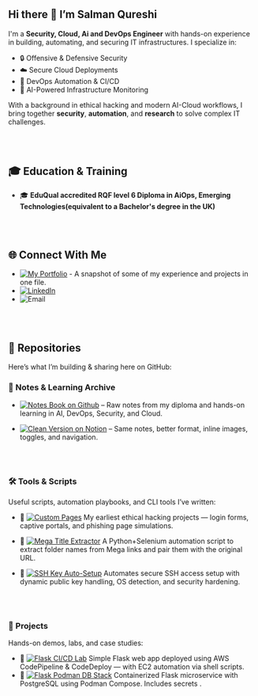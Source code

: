 ## Hi there 👋  I’m Salman Qureshi

I'm a **Security, Cloud, Ai and DevOps Engineer** with hands-on experience in building, automating, and securing IT infrastructures. I specialize in:

- 🔒 Offensive & Defensive Security  
- ☁️ Secure Cloud Deployments  
- 🔄 DevOps Automation & CI/CD  
- 🧠 AI-Powered Infrastructure Monitoring  

With a background in ethical hacking and modern AI-Cloud workflows, I bring together **security**, **automation**, and **research** to solve complex IT challenges.


<br><br>

## 🎓 Education & Training
- 🎓 **EduQual accredited RQF level 6 Diploma in AiOps, Emerging Technologies(equivalent to a Bachelor's degree in the UK)** 


<br><br>

## 🌐 Connect With Me

- [![My Portfolio](https://img.shields.io/badge/-My%20Portfolio-0A66C2?style=for-the-badge&logo=About.me&logoColor=white)](https://github.com/Salman-Qurayshi/Portfolio/tree/main) -  A snapshot of some of my experience and projects in one file.  
- [![LinkedIn](https://img.shields.io/badge/-LinkedIn-0072b1?style=for-the-badge&logo=Linkedin&logoColor=white)](https://www.linkedin.com/in/salman-qureshi-4aa41a247)  
- ![Email](https://img.shields.io/badge/-salmanalqureshi97@gmail.com-D14836?style=for-the-badge&logo=Gmail&logoColor=white)


<br><br>

## 📁 Repositories

Here’s what I’m building & sharing here on GitHub:

### 🧾 Notes & Learning Archive

- [![Notes Book on Github](https://img.shields.io/badge/-Notes%20Book-24292e?style=for-the-badge&logo=github&logoColor=white)](https://github.com/Salman-Qurayshi/Notes-Book) – Raw notes from my diploma and hands-on learning in AI, DevOps, Security, and Cloud.

- [![Clean Version on Notion](https://img.shields.io/badge/-Clean%20Version%20on%20Notion-000000?style=for-the-badge&logo=notion&logoColor=white)](https://rattle-syringa-129.notion.site/Notes-2193e043159d8014b424cd5a359ce775?source=copy_link)
– Same notes, better format, inline images, toggles, and navigation.



<br><br>

### 🛠️ Tools & Scripts

Useful scripts, automation playbooks, and CLI tools I’ve written:

- 🔗 [![Custom Pages](https://img.shields.io/badge/-Custom%20Pages-555555?style=for-the-badge&logo=html5&logoColor=white)](https://github.com/Salman-Qurayshi/Custom-pages)  My earliest ethical hacking projects — login forms, captive portals, and phishing page simulations.
  
- 🔗 [![Mega Title Extractor](https://img.shields.io/badge/-Mega%20Title%20Extractor-FF0000?style=for-the-badge&logo=python&logoColor=white)](https://github.com/Salman-Qurayshi/selenium-mega-link-parser)  A Python+Selenium automation script to extract folder names from Mega links and pair them with the original URL.
  
- 🔗 [![SSH Key Auto-Setup](https://img.shields.io/badge/-SSH%20Key%20Auto--Setup-006400?style=for-the-badge&logo=linux&logoColor=white)](https://github.com/Salman-Qurayshi/ssh-key-auto-setup)  Automates secure SSH access setup with dynamic public key handling, OS detection, and security hardening.


<br><br>

### 🚧 Projects

Hands-on demos, labs, and case studies:

- 🔗 [![Flask CI/CD Lab](https://img.shields.io/badge/-Flask%20CI%2FCD%20Lab-000000?style=for-the-badge&logo=flask&logoColor=white)](https://github.com/Salman-Qurayshi/flask-cicd-lab)  Simple Flask web app deployed using AWS CodePipeline & CodeDeploy — with EC2 automation via shell scripts.
-  🔗 [![Flask Podman DB Stack](https://img.shields.io/badge/-Flask%20Podman%20DB%20Stack-89E051?style=for-the-badge&logo=podman&logoColor=white)](https://github.com/Salman-Qurayshi/flask-podman-postgres-stack.git)
  Containerized Flask microservice with PostgreSQL using Podman Compose. Includes secrets .

  
